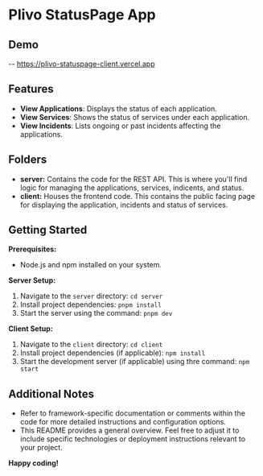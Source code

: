 # Plivo StatusPage App

## Demo

-- https://plivo-statuspage-client.vercel.app

## Features

- **View Applications**: Displays the status of each application.
- **View Services**: Shows the status of services under each application.
- **View Incidents**: Lists ongoing or past incidents affecting the applications.

## Folders

- **server:** Contains the code for the REST API. This is where you'll find logic for managing the applications, services, indicents, and status.
- **client:** Houses the frontend code. This contains the public facing page for displaying the application, incidents and status of services.

## Getting Started

**Prerequisites:**

- Node.js and npm installed on your system.

**Server Setup:**

1. Navigate to the `server` directory: `cd server`
2. Install project dependencies: `pnpm install`
3. Start the server using the command: `pnpm dev`

**Client Setup:**

1. Navigate to the `client` directory: `cd client`
2. Install project dependencies (if applicable): `npm install`
3. Start the development server (if applicable) using thre command: `npm start`

## Additional Notes

- Refer to framework-specific documentation or comments within the code for more detailed instructions and configuration options.
- This README provides a general overview. Feel free to adjust it to include specific technologies or deployment instructions relevant to your project.

**Happy coding!**

